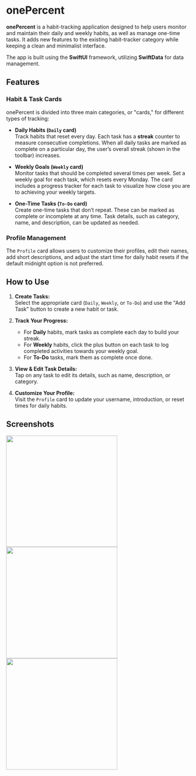 # onePercent
**onePercent** is a habit-tracking application designed to help users monitor and maintain their daily and weekly habits, as well as manage one-time tasks. It adds new features to the existing habit-tracker category while keeping a clean and minimalist interface.

The app is built using the **SwiftUI** framework, utilizing **SwiftData** for data management.


## Features

### Habit & Task Cards

onePercent is divided into three main categories, or "cards," for different types of tracking:

- **Daily Habits (`Daily` card)**  
  Track habits that reset every day. Each task has a **streak** counter to measure consecutive completions. When all daily tasks are marked as complete on a particular day, the user’s overall streak (shown in the toolbar) increases.

- **Weekly Goals (`Weekly` card)**  
  Monitor tasks that should be completed several times per week. Set a weekly goal for each task, which resets every Monday. The card includes a progress tracker for each task to visualize how close you are to achieving your weekly targets.

- **One-Time Tasks (`To-Do` card)**  
  Create one-time tasks that don’t repeat. These can be marked as complete or incomplete at any time. Task details, such as category, name, and description, can be updated as needed.

### Profile Management

The `Profile` card allows users to customize their profiles, edit their names, add short descriptions, and adjust the start time for daily habit resets if the default midnight option is not preferred.

## How to Use

1. **Create Tasks:**  
   Select the appropriate card (`Daily`, `Weekly`, or `To-Do`) and use the "Add Task" button to create a new habit or task.
   
2. **Track Your Progress:**  
   - For **Daily** habits, mark tasks as complete each day to build your streak.
   - For **Weekly** habits, click the plus button on each task to log completed activities towards your weekly goal.
   - For **To-Do** tasks, mark them as complete once done.

3. **View & Edit Task Details:**  
   Tap on any task to edit its details, such as name, description, or category.

4. **Customize Your Profile:**  
   Visit the `Profile` card to update your username, introduction, or reset times for daily habits.

## Screenshots

<p float="left">
  <img src="https://github.com/user-attachments/assets/cae60a0d-cd99-4d9b-a161-6e2b7447e111" width="300" />
  <img src="https://github.com/user-attachments/assets/47e759f5-f479-4e70-abbc-a61dd58e93b8" width="300" /> 
  <img src="https://github.com/user-attachments/assets/a87df598-06e1-4827-89d0-60e4a1c934cb" width="300" />
</p>

